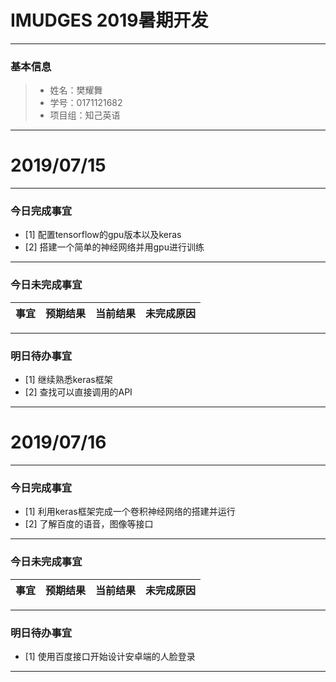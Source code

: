 # IMUDGES 2019暑期开发 
-------


### 基本信息
> * 姓名：樊耀舞
> * 学号：0171121682
> * 项目组：知己英语

-------


# 2019/07/15

-------

### 今日完成事宜
- [1]  配置tensorflow的gpu版本以及keras
- [2]  搭建一个简单的神经网络并用gpu进行训练


-----
### 今日未完成事宜


| 事宜     |预期结果| 当前结果  | 未完成原因   | 
| --------   | -----:  | -----:  | :----:  |


------
### 明日待办事宜
- [1] 继续熟悉keras框架
- [2] 查找可以直接调用的API
-------


# 2019/07/16

-------

### 今日完成事宜
- [1]  利用keras框架完成一个卷积神经网络的搭建并运行
- [2]  了解百度的语音，图像等接口


-----
### 今日未完成事宜


| 事宜     |预期结果| 当前结果  | 未完成原因   | 
| --------   | -----:  | -----:  | :----:  |


------
### 明日待办事宜
- [1] 使用百度接口开始设计安卓端的人脸登录
-------

